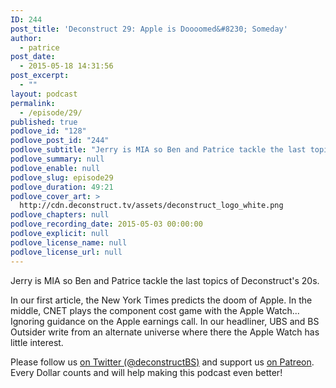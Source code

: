 ```yaml
---
ID: 244
post_title: 'Deconstruct 29: Apple is Doooomed&#8230; Someday'
author:
  - patrice
post_date:
  - 2015-05-18 14:31:56
post_excerpt:
  - ""
layout: podcast
permalink:
  - /episode/29/
published: true
podlove_id: "128"
podlove_post_id: "244"
podlove_subtitle: "Jerry is MIA so Ben and Patrice tackle the last topics of Deconstruct's 20s."
podlove_summary: null
podlove_enable: null
podlove_slug: episode29
podlove_duration: 49:21
podlove_cover_art: >
  http://cdn.deconstruct.tv/assets/deconstruct_logo_white.png
podlove_chapters: null
podlove_recording_date: 2015-05-03 00:00:00
podlove_explicit: null
podlove_license_name: null
podlove_license_url: null
---
```

<p>Jerry is MIA so Ben and Patrice tackle the last topics of Deconstruct's 20s.</p>
<p>In our first article, the New York Times predicts the doom of Apple.  In the middle, CNET plays the component cost game with the Apple Watch... Ignoring guidance on the Apple earnings call.  In our headliner, UBS and BS Outsider write from an alternate universe where there the Apple Watch has little interest.</p>
<p>Please follow us <a href="http://twitter.com/deconstructBS">on Twitter (@deconstructBS)</a> and support us <a href="http://patreon.com/deconstruct">on Patreon</a>. Every Dollar counts and will help making this podcast even better!
</p>